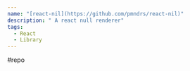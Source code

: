 ```yaml
---
name: "[react-nil](https://github.com/pmndrs/react-nil)"
description: " A react null renderer"
tags:
  - React
  - Library
---
```

#repo